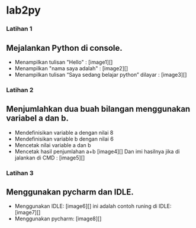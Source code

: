 # lab2py

### Latihan 1
## Mejalankan Python di console.
- Menampilkan tulisan "Hello" :
[image1][]
- Menampilkan "nama saya adalah" :
[image2][]
- Menampilkan tulisan “Saya sedang belajar python” dilayar :
[image3][]

### Latihan 2
## Menjumlahkan dua buah bilangan menggunakan variabel a dan b.
- Mendefinisikan variable a dengan nilai 8
- Mendefinisikan variable b dengan nilai 6
- Mencetak nilai variable a dan b
- Mencetak hasil penjumlahan a+b
[image4][]
Dan imi hasilnya jika di jalankan di CMD :
[image5][]

### Latihan 3
## Menggunakan pycharm dan IDLE.
- Menggunakan IDLE:
[image6][]
ini adalah contoh runing di IDLE:
[image7][]
- Menggunakan pycharm:
[image8][]